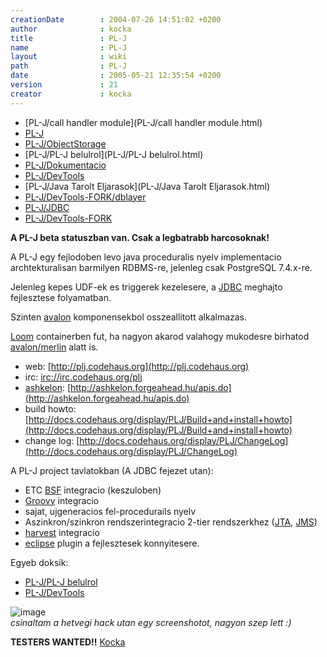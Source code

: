 ```yaml
---
creationDate        : 2004-07-26 14:51:02 +0200 
author              : kocka 
title               : PL-J 
name                : PL-J 
layout              : wiki 
path                : PL-J 
date                : 2005-05-21 12:35:54 +0200 
version             : 21 
creator             : kocka 
---
```


-   [PL-J/call handler module](PL-J/call handler module.html)
-   [PL-J](PL-J.html)
-   [PL-J/ObjectStorage](PL-J/ObjectStorage.html)
-   [PL-J/PL-J belulrol](PL-J/PL-J belulrol.html)
-   [PL-J/Dokumentacio](PL-J/Dokumentacio.html)
-   [PL-J/DevTools](PL-J/DevTools.html)
-   [PL-J/Java Tarolt Eljarasok](PL-J/Java Tarolt Eljarasok.html)
-   [PL-J/DevTools-FORK/dblayer](PL-J/DevTools-FORK/dblayer.html)
-   [PL-J/JDBC](PL-J/JDBC.html)
-   [PL-J/DevTools-FORK](PL-J/DevTools-FORK.html)



__A PL-J beta statuszban van. Csak a legbatrabb harcosoknak!__

A PL-J egy fejlodoben levo java proceduralis nyelv implementacio archtekturalisan barmilyen RDBMS-re, jelenleg csak PostgreSQL 7.4.x-re.

Jelenleg kepes UDF-ek es triggerek kezelesere, a [JDBC](JDBC.html) meghajto fejlesztese folyamatban.

Szinten [avalon](avalon.html) komponensekbol osszeallitott alkalmazas.

[Loom](loom.html) containerben fut, ha nagyon akarod valahogy mukodesre birhatod [avalon/merlin](Missing.html) alatt is.

*   web: [http://plj.codehaus.org](http://plj.codehaus.org)
*   irc: [irc://irc.codehaus.org/plj](irc://irc.codehaus.org/plj)
*   [ashkelon](ashkelon.html): [http://ashkelon.forgeahead.hu/apis.do](http://ashkelon.forgeahead.hu/apis.do)
*   build howto: [http://docs.codehaus.org/display/PLJ/Build+and+install+howto](http://docs.codehaus.org/display/PLJ/Build+and+install+howto)
*   change log: [http://docs.codehaus.org/display/PLJ/ChangeLog](http://docs.codehaus.org/display/PLJ/ChangeLog)

A PL-J project tavlatokban (A JDBC fejezet utan):

*   ETC [BSF](BSF.html) integracio (keszuloben)
*   [Groovy](Groovy.html) integracio
*   sajat, ujgeneracios fel-procedurails nyelv
*   Aszinkron/szinkron rendszerintegracio 2-tier rendszerkhez ([JTA](JTA.html), [JMS](JMS.html))
*   [harvest](harvest.html) integracio
*   [eclipse](Eclipse.html) plugin a fejlesztesek konnyitesere.

Egyeb doksik:

*   [PL-J/PL-J belulrol](PL-J/PL-J%20belulrol.html)
*   [PL-J/DevTools](PL-J/DevTools.html)

![image](http://hackers.forgeahead.hu/space/PL-J/plj-jdbc-error.gif)<br/>
_csinaltam a hetvegi hack utan egy screenshotot, nagyon szep lett :)_

__TESTERS WANTED!!__ [Kocka](kocka.html)
